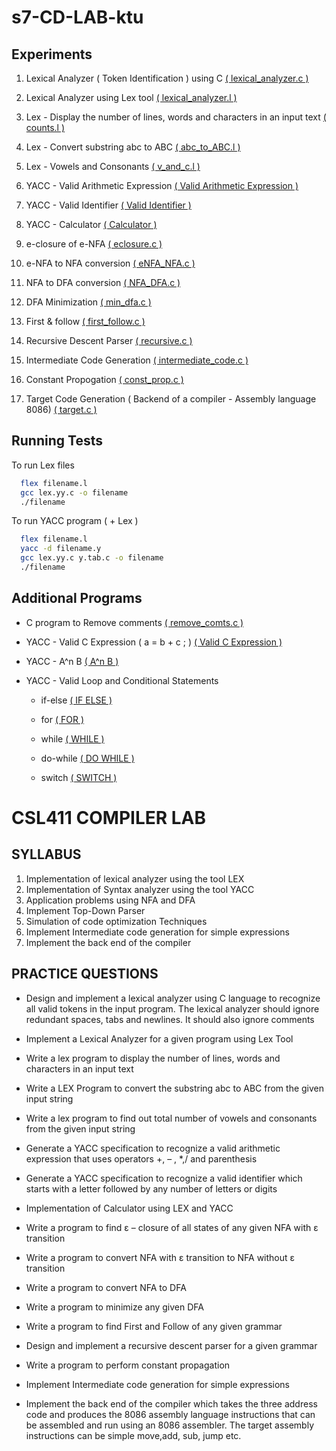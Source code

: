# s7-CD-LAB-ktu


## Experiments

1.  Lexical Analyzer ( Token Identification ) using C [( lexical_analyzer.c )](https://github.com/JISHNU-2002/s7-CD-LAB-ktu/blob/main/01%20Lexical%20Analyzer%20(%20C%20)/1%20Identify%20Tokens%20(%20Lex%20-%20C%20)%20/lexical_analyzer.c)


2.  Lexical Analyzer using Lex tool      [( lexical_analyzer.l )](https://github.com/JISHNU-2002/s7-CD-LAB-ktu/blob/main/02%20LEX/1%20Lexical%20Analyzer%20(%20Lex%20)/lexical_analyzer.l)

3.  Lex - Display the number of lines, words and characters in an input text [( counts.l )](https://github.com/JISHNU-2002/s7-CD-LAB-ktu/blob/main/02%20LEX/2%20Counts/counts.l)

4.  Lex - Convert substring abc to ABC [( abc_to_ABC.l )](https://github.com/JISHNU-2002/s7-CD-LAB-ktu/blob/main/02%20LEX/3%20Substring%20(%20abc%20)/abc_to_ABC.l)

5.  Lex - Vowels and Consonants [( v_and_c.l )](https://github.com/JISHNU-2002/s7-CD-LAB-ktu/blob/main/02%20LEX/4%20Vowels%20%26%20Consonants/v_and_c.l)

6.  YACC - Valid Arithmetic Expression [( Valid Arithmetic Expression )](https://github.com/JISHNU-2002/s7-CD-LAB-ktu/tree/main/03%20YACC/1%20Valid%20or%20Invalid/01%20Valid%20Arithmetic%20Expression)

7.  YACC - Valid Identifier [( Valid Identifier )](https://github.com/JISHNU-2002/s7-CD-LAB-ktu/tree/main/03%20YACC/1%20Valid%20or%20Invalid/02%20Valid%20Identifier)

8.  YACC - Calculator [( Calculator )](https://github.com/JISHNU-2002/s7-CD-LAB-ktu/tree/main/03%20YACC/2%20Calculator)

9.  e-closure of e-NFA [( eclosure.c )](https://github.com/JISHNU-2002/s7-CD-LAB-ktu/blob/main/04%20%CE%B5closure%20%20of%20%CE%B5NFA/eclosure.c)

10. e-NFA to NFA conversion [( eNFA_NFA.c )](https://github.com/JISHNU-2002/s7-CD-LAB-ktu/blob/main/05%20%CE%B5NFA%20to%20NFA/eNFA_NFA.c)

11. NFA to DFA conversion [( NFA_DFA.c )](https://github.com/JISHNU-2002/s7-CD-LAB-ktu/blob/main/06%20NFA%20to%20DFA/NFA_DFA.c)

12. DFA Minimization [( min_dfa.c )](https://github.com/JISHNU-2002/s7-CD-LAB-ktu/blob/main/07%20DFA%20Minimization/min_dfa.c)

13. First & follow [( first_follow.c )](https://github.com/JISHNU-2002/s7-CD-LAB-ktu/blob/main/08%20First%20%26%20Follow/first_follow.c)

14. Recursive Descent Parser [( recursive.c )](https://github.com/JISHNU-2002/s7-CD-LAB-ktu/blob/main/09%20Recursive%20Descent%20Parser%20(%20Top%20Down%20)/recursive.c)

15. Intermediate Code Generation [( intermediate_code.c )](https://github.com/JISHNU-2002/s7-CD-LAB-ktu/blob/main/10%20Intermediate%20Code%20Generation/intermediate_code.c)

16. Constant Propogation [( const_prop.c )](https://github.com/JISHNU-2002/s7-CD-LAB-ktu/blob/main/11%20Constant%20Propogation%20(%20Code%20Optimization%20)/const_prop.c)

17. Target Code Generation ( Backend of a compiler - Assembly language 8086) [( target.c )](https://github.com/JISHNU-2002/s7-CD-LAB-ktu/blob/main/12%20Target%20Code%20Generation%20(%20Backend%208086%20)/target.c)


## Running Tests

To run Lex files

```bash
  flex filename.l
  gcc lex.yy.c -o filename
  ./filename
```

To run YACC program ( + Lex )

```bash
  flex filename.l
  yacc -d filename.y
  gcc lex.yy.c y.tab.c -o filename
  ./filename
```

## Additional Programs

- C program to Remove comments [( remove_comts.c )](https://github.com/JISHNU-2002/s7-CD-LAB-ktu/blob/main/01%20Lexical%20Analyzer%20(%20C%20)/2%20Remove%20Comments/remove_comts.c)

- YACC - Valid C Expression ( a = b + c ; ) [( Valid C Expression )](https://github.com/JISHNU-2002/s7-CD-LAB-ktu/tree/main/03%20YACC/1%20Valid%20or%20Invalid/03%20Valid%20Expression%20(%20C%20))

- YACC - A^n B [( A^n B )](https://github.com/JISHNU-2002/s7-CD-LAB-ktu/tree/main/03%20YACC/1%20Valid%20or%20Invalid/04%20A%5En%20B)

- YACC - Valid Loop and Conditional Statements 
    - if-else [( IF ELSE )](https://github.com/JISHNU-2002/s7-CD-LAB-ktu/tree/main/03%20YACC/1%20Valid%20or%20Invalid/05%20IF%20ELSE)

    - for [( FOR )](https://github.com/JISHNU-2002/s7-CD-LAB-ktu/tree/main/03%20YACC/1%20Valid%20or%20Invalid/06%20FOR)

    - while [( WHILE )](https://github.com/JISHNU-2002/s7-CD-LAB-ktu/tree/main/03%20YACC/1%20Valid%20or%20Invalid/07%20WHILE)

    - do-while [( DO WHILE )](https://github.com/JISHNU-2002/s7-CD-LAB-ktu/tree/main/03%20YACC/1%20Valid%20or%20Invalid/08%20DO%20WHILE)

    - switch [( SWITCH )](https://github.com/JISHNU-2002/s7-CD-LAB-ktu/tree/main/03%20YACC/1%20Valid%20or%20Invalid/09%20SWITCH)


# CSL411 COMPILER LAB

## SYLLABUS

1. Implementation of lexical analyzer using the tool LEX
2. Implementation of Syntax analyzer using the tool YACC
3. Application problems using NFA and DFA
4. Implement Top-Down Parser
5. Simulation of code optimization Techniques
6. Implement Intermediate code generation for simple expressions
7. Implement the back end of the compiler

## PRACTICE QUESTIONS

- Design and implement a lexical analyzer using C language to recognize all valid tokens in the input program. The lexical analyzer should ignore redundant spaces, tabs and newlines. It should also ignore comments

- Implement a Lexical Analyzer for a given program using Lex Tool

- Write a lex program to display the number of lines, words and characters in an input text

- Write a LEX Program to convert the substring abc to ABC from the given input string

- Write a lex program to find out total number of vowels and consonants from the given input string

- Generate a YACC specification to recognize a valid arithmetic expression that uses operators +, – , *,/ and parenthesis

- Generate a YACC specification to recognize a valid identifier which starts with a letter followed by any number of letters or digits

- Implementation of Calculator using LEX and YACC

- Write a program to find ε – closure of all states of any given NFA with ε transition

- Write a program to convert NFA with ε transition to NFA without ε transition

- Write a program to convert NFA to DFA

- Write a program to minimize any given DFA

- Write a program to find First and Follow of any given grammar

- Design and implement a recursive descent parser for a given grammar

- Write a program to perform constant propagation

- Implement Intermediate code generation for simple expressions

- Implement the back end of the compiler which takes the three address code and produces the 8086 assembly language instructions that can be assembled and run using an 8086 assembler. The target assembly instructions can be simple move,add, sub, jump etc.
